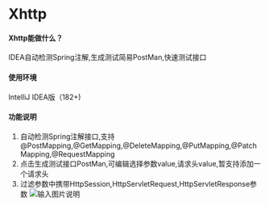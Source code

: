 # Xhttp

#### Xhttp能做什么？
IDEA自动检测Spring注解,生成测试简易PostMan,快速测试接口

#### 使用环境
IntelliJ IDEA版（182+)

#### 功能说明

1.  自动检测Spring注解接口,支持@PostMapping,@GetMapping,@DeleteMapping,@PutMapping,@PatchMapping,@RequestMapping
2.  点击生成测试接口PostMan,可编辑选择参数value,请求头value,暂支持添加一个请求头
3.  过滤参数中携带HttpSession,HttpServletRequest,HttpServletResponse参数
![![输入图片说明](https://images.gitee.com/uploads/images/2020/0530/115036_ad88864c_4832857.jpeg "1590810532(1).jpg")](https://images.gitee.com/uploads/images/2020/0530/115023_8ad22713_4832857.jpeg "1590810589(1).jpg")
